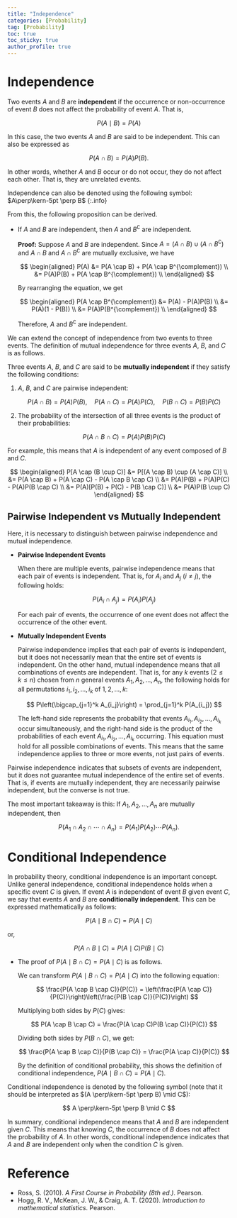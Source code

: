 ```yaml
---
title: "Independence"
categories: [Probability]
tag: [Probability]
toc: true
toc_sticky: true
author_profile: true
---
```


# Independence

Two events $A$ and $B$ are **independent** if the occurrence or non-occurrence of event $B$ does not affect the probability of event $A$. That is,

$$
P(A \mid B) = P(A)
$$

In this case, the two events $A$ and $B$ are said to be independent. This can also be expressed as

$$
P(A \cap B) = P(A)P(B).
$$

In other words, whether $A$ and $B$ occur or do not occur, they do not affect each other. That is, they are unrelated events.

Independence can also be denoted using the following symbol: $A\perp\kern-5pt \perp B$
{:.info}

From this, the following proposition can be derived.

- If $A$ and $B$ are independent, then $A$ and $B^{\complement}$ are independent.
  
  **Proof:** Suppose $A$ and $B$ are independent. Since $A = (A \cap B) \cup (A \cap B^{\complement})$ and $A \cap B$ and $A \cap B^{\complement}$ are mutually exclusive, we have
  
  $$
  \begin{aligned}
P(A) &= P(A \cap B) + P(A \cap B^{\complement}) \\
&= P(A)P(B) + P(A \cap B^{\complement}) \\
\end{aligned}
  $$
  
  By rearranging the equation, we get
  
  $$
  \begin{aligned}
P(A \cap B^{\complement}) &= P(A) - P(A)P(B) \\
&= P(A)(1 - P(B)) \\
&= P(A)P(B^{\complement}) \\
\end{aligned}
  $$
  
  Therefore, $A$ and $B^{\complement}$ are independent.

We can extend the concept of independence from two events to three events. The definition of mutual independence for three events $A$, $B$, and $C$ is as follows.

Three events $A$, $B$, and $C$ are said to be **mutually independent** if they satisfy the following conditions:

1. $A$, $B$, and $C$ are pairwise independent:
   
   $$
   P(A \cap B) = P(A)P(B), \quad P(A \cap C) = P(A)P(C), \quad P(B \cap C) = P(B)P(C)
   $$

2. The probability of the intersection of all three events is the product of their probabilities:
   
   $$
   P(A \cap B \cap C) = P(A)P(B)P(C)
   $$

For example, this means that $A$ is independent of any event composed of $B$ and $C$.

$$
\begin{aligned}
P[A \cap (B \cup C)] &= P[(A \cap B) \cup (A \cap C)] \\
&= P(A \cap B) + P(A \cap C) - P(A \cap B \cap C) \\
&= P(A)P(B) + P(A)P(C) - P(A)P(B \cap C) \\
&= P(A)[P(B) + P(C) - P(B \cap C)] \\
&= P(A)P(B \cup C)
\end{aligned}
$$

## Pairwise Independent vs Mutually Independent

Here, it is necessary to distinguish between pairwise independence and mutual independence.

- **Pairwise Independent Events**
  
  When there are multiple events, pairwise independence means that each pair of events is independent. That is, for $A_i$ and $A_j$ ($i \neq j$), the following holds:
  
  $$
  P(A_i \cap A_j) = P(A_i)P(A_j)
  $$
  
  For each pair of events, the occurrence of one event does not affect the occurrence of the other event.

- **Mutually Independent Events**
  
  Pairwise independence implies that each pair of events is independent, but it does not necessarily mean that the entire set of events is independent. On the other hand, mutual independence means that all combinations of events are independent. That is, for any $k$ events ($2 \le k \le n$) chosen from $n$ general events $A_1, A_2, \dots, A_n$, the following holds for all permutations $i_1, i_2, \dots, i_k$ of $1, 2, \dots, k$:
  
  $$
  P\left(\bigcap_{j=1}^k A_{i_j}\right) = \prod_{j=1}^k P(A_{i_j})
  $$
  
  The left-hand side represents the probability that events $A_{i_1}, A_{i_2}, \dots, A_{i_k}$ occur simultaneously, and the right-hand side is the product of the probabilities of each event $A_{i_1}, A_{i_2}, \dots, A_{i_k}$ occurring. This equation must hold for all possible combinations of events. This means that the same independence applies to three or more events, not just pairs of events.

Pairwise independence indicates that subsets of events are independent, but it does not guarantee mutual independence of the entire set of events. That is, if events are mutually independent, they are necessarily pairwise independent, but the converse is not true.

The most important takeaway is this: If $A_1, A_2, \dots, A_n$ are mutually independent, then

$$
P(A_1 \cap A_2 \cap \cdots \cap A_n) = P(A_1)P(A_2) \cdots P(A_n).
$$

# Conditional Independence

In probability theory, conditional independence is an important concept. Unlike general independence, conditional independence holds when a specific event $C$ is given. If event $A$ is independent of event $B$ given event $C$, we say that events $A$ and $B$ are **conditionally independent**. This can be expressed mathematically as follows:

$$
P(A \mid B \cap C) = P(A \mid C)
$$

or,

$$
P(A \cap B \mid C) = P(A \mid C)P(B \mid C)
$$

- The proof of $P(A \mid B \cap C) = P(A \mid C)$ is as follows.
  
  We can transform $P(A \mid B \cap C) = P(A \mid C)$ into the following equation:
  
  $$
  \frac{P(A \cap B \cap C)}{P(C)} = \left(\frac{P(A \cap C)}{P(C)}\right)\left(\frac{P(B \cap C)}{P(C)}\right)
  $$
  
  Multiplying both sides by $P(C)$ gives:
  
  $$
  P(A \cap B \cap C) = \frac{P(A \cap C)P(B \cap C)}{P(C)}
  $$
  
  Dividing both sides by $P(B \cap C)$, we get:
  
  $$
  \frac{P(A \cap B \cap C)}{P(B \cap C)} = \frac{P(A \cap C)}{P(C)}
  $$
  
  By the definition of conditional probability, this shows the definition of conditional independence, $P(A \mid B \cap C) = P(A \mid C)$.

Conditional independence is denoted by the following symbol (note that it should be interpreted as $(A \perp\kern-5pt \perp B) \mid C$):

$$
A \perp\kern-5pt \perp B \mid C
$$

In summary, conditional independence means that $A$ and $B$ are independent given $C$. This means that knowing $C$, the occurrence of $B$ does not affect the probability of $A$. In other words, conditional independence indicates that $A$ and $B$ are independent only when the condition $C$ is given.

# Reference

* Ross, S. (2010). *A First Course in Probability (8th ed.)*. Pearson.
* Hogg, R. V., McKean, J. W., & Craig, A. T. (2020). *Introduction to mathematical statistics*. Pearson. 
